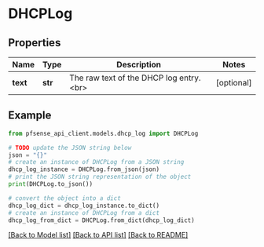 # DHCPLog


## Properties

Name | Type | Description | Notes
------------ | ------------- | ------------- | -------------
**text** | **str** | The raw text of the DHCP log entry.&lt;br&gt; | [optional] 

## Example

```python
from pfsense_api_client.models.dhcp_log import DHCPLog

# TODO update the JSON string below
json = "{}"
# create an instance of DHCPLog from a JSON string
dhcp_log_instance = DHCPLog.from_json(json)
# print the JSON string representation of the object
print(DHCPLog.to_json())

# convert the object into a dict
dhcp_log_dict = dhcp_log_instance.to_dict()
# create an instance of DHCPLog from a dict
dhcp_log_from_dict = DHCPLog.from_dict(dhcp_log_dict)
```
[[Back to Model list]](../README.md#documentation-for-models) [[Back to API list]](../README.md#documentation-for-api-endpoints) [[Back to README]](../README.md)


